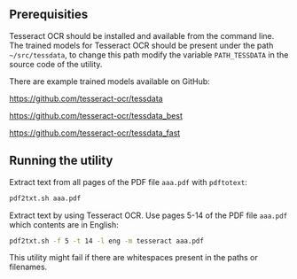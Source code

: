 Prerequisities
------------

Tesseract OCR should be installed and available from the command line. The trained models for Tesseract OCR should be present under the path `~/src/tessdata`, to change this path modify the variable `PATH_TESSDATA` in the source code of the utility.

There are example trained models available on GitHub:

https://github.com/tesseract-ocr/tessdata

https://github.com/tesseract-ocr/tessdata_best

https://github.com/tesseract-ocr/tessdata_fast

Running the utility
--------------

Extract text from all pages of the PDF file `aaa.pdf` with `pdftotext`:
```bash
pdf2txt.sh aaa.pdf
```

Extract text by using Tesseract OCR. Use pages 5-14 of the PDF file `aaa.pdf` which contents are in English:
```bash
pdf2txt.sh -f 5 -t 14 -l eng -m tesseract aaa.pdf
``` 

This utility might fail if there are whitespaces present in the paths or filenames.
